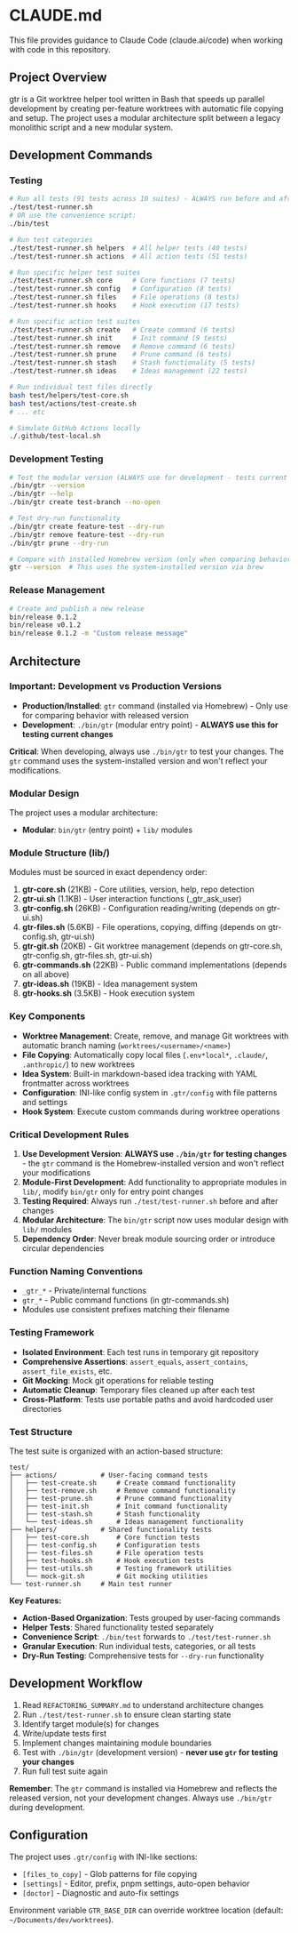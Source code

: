 # CLAUDE.md

This file provides guidance to Claude Code (claude.ai/code) when working with code in this repository.

## Project Overview

gtr is a Git worktree helper tool written in Bash that speeds up parallel development by creating per-feature worktrees with automatic file copying and setup. The project uses a modular architecture split between a legacy monolithic script and a new modular system.

## Development Commands

### Testing
```bash
# Run all tests (91 tests across 10 suites) - ALWAYS run before and after changes
./test/test-runner.sh
# OR use the convenience script:
./bin/test

# Run test categories
./test/test-runner.sh helpers  # All helper tests (40 tests)
./test/test-runner.sh actions  # All action tests (51 tests)

# Run specific helper test suites
./test/test-runner.sh core     # Core functions (7 tests)
./test/test-runner.sh config   # Configuration (8 tests)
./test/test-runner.sh files    # File operations (8 tests)
./test/test-runner.sh hooks    # Hook execution (17 tests)

# Run specific action test suites
./test/test-runner.sh create   # Create command (6 tests)
./test/test-runner.sh init     # Init command (9 tests)
./test/test-runner.sh remove   # Remove command (6 tests)
./test/test-runner.sh prune    # Prune command (6 tests)
./test/test-runner.sh stash    # Stash functionality (5 tests)
./test/test-runner.sh ideas    # Ideas management (22 tests)

# Run individual test files directly
bash test/helpers/test-core.sh
bash test/actions/test-create.sh
# ... etc

# Simulate GitHub Actions locally
./.github/test-local.sh
```

### Development Testing
```bash
# Test the modular version (ALWAYS use for development - tests current changes)
./bin/gtr --version
./bin/gtr --help
./bin/gtr create test-branch --no-open

# Test dry-run functionality
./bin/gtr create feature-test --dry-run
./bin/gtr remove feature-test --dry-run
./bin/gtr prune --dry-run

# Compare with installed Homebrew version (only when comparing behavior)
gtr --version  # This uses the system-installed version via brew
```

### Release Management
```bash
# Create and publish a new release
bin/release 0.1.2
bin/release v0.1.2
bin/release 0.1.2 -m "Custom release message"
```

## Architecture

### Important: Development vs Production Versions

- **Production/Installed**: `gtr` command (installed via Homebrew) - Only use for comparing behavior with released version
- **Development**: `./bin/gtr` (modular entry point) - **ALWAYS use this for testing current changes**

**Critical**: When developing, always use `./bin/gtr` to test your changes. The `gtr` command uses the system-installed version and won't reflect your modifications.

### Modular Design
The project uses a modular architecture:

- **Modular**: `bin/gtr` (entry point) + `lib/` modules

### Module Structure (lib/)
Modules must be sourced in exact dependency order:

1. **gtr-core.sh** (21KB) - Core utilities, version, help, repo detection
2. **gtr-ui.sh** (1.1KB) - User interaction functions (_gtr_ask_user)
3. **gtr-config.sh** (26KB) - Configuration reading/writing (depends on gtr-ui.sh)
4. **gtr-files.sh** (5.6KB) - File operations, copying, diffing (depends on gtr-config.sh, gtr-ui.sh)
5. **gtr-git.sh** (20KB) - Git worktree management (depends on gtr-core.sh, gtr-config.sh, gtr-files.sh, gtr-ui.sh)
6. **gtr-commands.sh** (22KB) - Public command implementations (depends on all above)
7. **gtr-ideas.sh** (19KB) - Idea management system
8. **gtr-hooks.sh** (3.5KB) - Hook execution system

### Key Components

- **Worktree Management**: Create, remove, and manage Git worktrees with automatic branch naming (`worktrees/<username>/<name>`)
- **File Copying**: Automatically copy local files (`.env*local*`, `.claude/`, `.anthropic/`) to new worktrees
- **Idea System**: Built-in markdown-based idea tracking with YAML frontmatter across worktrees
- **Configuration**: INI-like config system in `.gtr/config` with file patterns and settings
- **Hook System**: Execute custom commands during worktree operations

### Critical Development Rules

1. **Use Development Version**: **ALWAYS use `./bin/gtr` for testing changes** - the `gtr` command is the Homebrew-installed version and won't reflect your modifications
2. **Module-First Development**: Add functionality to appropriate modules in `lib/`, modify `bin/gtr` only for entry point changes
3. **Testing Required**: Always run `./test/test-runner.sh` before and after changes
4. **Modular Architecture**: The `bin/gtr` script now uses modular design with `lib/` modules
5. **Dependency Order**: Never break module sourcing order or introduce circular dependencies

### Function Naming Conventions

- `_gtr_*` - Private/internal functions
- `gtr_*` - Public command functions (in gtr-commands.sh)
- Modules use consistent prefixes matching their filename

### Testing Framework

- **Isolated Environment**: Each test runs in temporary git repository
- **Comprehensive Assertions**: `assert_equals`, `assert_contains`, `assert_file_exists`, etc.
- **Git Mocking**: Mock git operations for reliable testing
- **Automatic Cleanup**: Temporary files cleaned up after each test
- **Cross-Platform**: Tests use portable paths and avoid hardcoded user directories

### Test Structure

The test suite is organized with an action-based structure:

```
test/
├── actions/           # User-facing command tests
│   ├── test-create.sh     # Create command functionality
│   ├── test-remove.sh     # Remove command functionality
│   ├── test-prune.sh      # Prune command functionality
│   ├── test-init.sh       # Init command functionality
│   ├── test-stash.sh      # Stash functionality
│   └── test-ideas.sh      # Ideas management functionality
├── helpers/           # Shared functionality tests
│   ├── test-core.sh       # Core function tests
│   ├── test-config.sh     # Configuration tests
│   ├── test-files.sh      # File operation tests
│   ├── test-hooks.sh      # Hook execution tests
│   ├── test-utils.sh      # Testing framework utilities
│   └── mock-git.sh        # Git mocking utilities
└── test-runner.sh     # Main test runner
```

**Key Features:**
- **Action-Based Organization**: Tests grouped by user-facing commands
- **Helper Tests**: Shared functionality tested separately
- **Convenience Script**: `./bin/test` forwards to `./test/test-runner.sh`
- **Granular Execution**: Run individual tests, categories, or all tests
- **Dry-Run Testing**: Comprehensive tests for `--dry-run` functionality

## Development Workflow

1. Read `REFACTORING_SUMMARY.md` to understand architecture changes
2. Run `./test/test-runner.sh` to ensure clean starting state
3. Identify target module(s) for changes
4. Write/update tests first
5. Implement changes maintaining module boundaries
6. Test with `./bin/gtr` (development version) - **never use `gtr` for testing your changes**
7. Run full test suite again

**Remember**: The `gtr` command is installed via Homebrew and reflects the released version, not your development changes. Always use `./bin/gtr` during development.

## Configuration

The project uses `.gtr/config` with INI-like sections:
- `[files_to_copy]` - Glob patterns for file copying
- `[settings]` - Editor, prefix, pnpm settings, auto-open behavior
- `[doctor]` - Diagnostic and auto-fix settings

Environment variable `GTR_BASE_DIR` can override worktree location (default: `~/Documents/dev/worktrees`).